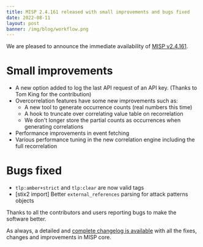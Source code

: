 ```yaml
---
title: MISP 2.4.161 released with small improvements and bugs fixed 
date: 2022-08-11
layout: post
banner: /img/blog/workflow.png 
---
```


We are pleased to announce the immediate availability of [MISP v2.4.161](https://github.com/MISP/MISP/releases/tag/v2.4.161). 

# Small improvements

- A new option added to log the last API request of an API key. (Thanks to Tom King for the contribution)
- Overcorrelation features have some new improvements such as:
  - A new tool to generate occurrence counts (real numbers this time)
  - A hook to truncate over correlating value table on recorrelation
  - We don't longer store the partial counts as occurrences when generating correlations
- Performance improvements in event fetching
- Various performance tuning in the new correlation engine including the full recorrelation

# Bugs fixed

- `tlp:amber+strict` and `tlp:clear` are now valid tags
- [stix2 import] Better `external_references` parsing for attack patterns objects

Thanks to all the contributors and users reporting bugs to make the software better.

As always, a detailed and [complete changelog is available](https://www.misp-project.org/Changelog.txt) with all the fixes, changes and improvements in MISP core. 
